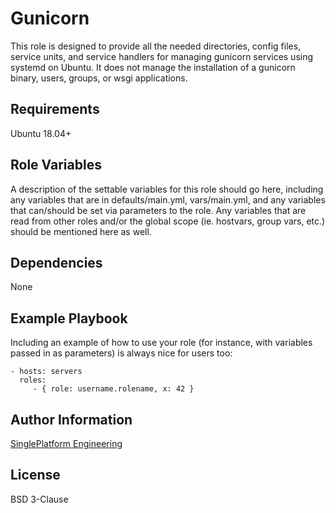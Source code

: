 Gunicorn
=========

This role is designed to provide all the needed directories, config files, service units, and service handlers for managing gunicorn services using systemd on Ubuntu. It does not manage the installation of a gunicorn binary, users, groups, or wsgi applications.


Requirements 
------------

Ubuntu 18.04+


Role Variables
--------------

A description of the settable variables for this role should go here, including any variables that are in defaults/main.yml, vars/main.yml, and any variables that can/should be set via parameters to the role. Any variables that are read from other roles and/or the global scope (ie. hostvars, group vars, etc.) should be mentioned here as well.

Dependencies
------------

None

Example Playbook
----------------

Including an example of how to use your role (for instance, with variables passed in as parameters) is always nice for users too:

    - hosts: servers
      roles:
         - { role: username.rolename, x: 42 }

Author Information
------------------

[SinglePlatform Engineering](http://engineering.singleplatform.com/)

License
-------

BSD 3-Clause
